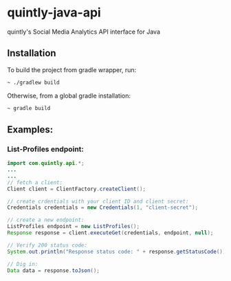 # quintly-java-api
quintly's Social Media Analytics API interface for Java

## Installation
To build the project from gradle wrapper, run:
```bash
~ ./gradlew build
```
Otherwise, from a global gradle installation:
```bash
~ gradle build
```

## Examples:

### List-Profiles endpoint:
```java
import com.quintly.api.*;
...
...
// fetch a client:
Client client = ClientFactory.createClient();

// create crdentials with your client ID and client secret:
Credentials credentials = new Credentials(1, "client-secret");

// create a new endpoint:
ListProfiles endpoint = new ListProfiles();
Response response = client.executeGet(credentials, endpoint, null);

// Verify 200 status code:
System.out.println("Response status code: " + response.getStatusCode());

// Dig in:
Data data = response.toJson();
```
